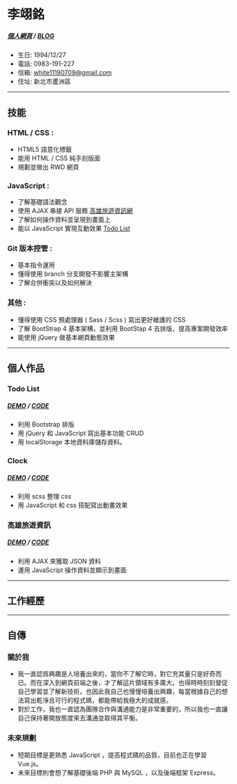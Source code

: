# 李翊銘 
##### [個人網頁](https://white12343.github.io/leewebsite/) / [BLOG](https://medium.com/lees-前端筆記)
- 生日: 1994/12/27
- 電話: 0983-191-227
- 信箱: white11190709@gmail.com
- 住址: 新北市蘆洲區
* * *
## 技能
### HTML / CSS : 
- HTML5 語意化標籤
- 能用 HTML / CSS 純手刻版面
- 規劃並做出 RWD 網頁
### JavaScript : 
- 了解基礎語法觀念
- 使用 AJAX 串接 API 服務 [高雄旅遊資訊網](https://white12343.github.io/Kaohsiung-Travel/) 
- 了解如何操作資料並呈現到畫面上
- 能以 JavaScript 實現互動效果 [Todo List](https://white12343.github.io/todo-list/)
### Git 版本控管 : 
- 基本指令運用
- 懂得使用 branch 分支開發不影響主架構
- 了解合併衝突以及如何解決
### 其他 :
- 懂得使用 CSS 預處理器 ( Sass / Scss ) 寫出更好維護的 CSS
- 了解 BootStrap 4 基本架構，並利用 BootStap 4 去排版，提高專案開發效率
- 能使用 jQuery 做基本網頁動態效果

* * *
## 個人作品
### Todo List
##### [DEMO](https://white12343.github.io/todo-list/) / [CODE](https://codepen.io/Lee0709/pen/GRKEbaL)
- 利用 Bootstrap 排版
- 用 jQuery 和 JavaScript 寫出基本功能 CRUD
- 用 localStorage 本地資料庫儲存資料。
### Clock
##### [DEMO](https://white12343.github.io/clock/) / [CODE](https://codepen.io/Lee0709/pen/gOYLLPE) 
- 利用 scss 整理 css 
- 用 JavaScript 和 css 搭配寫出動畫效果
### 高雄旅遊資訊
##### [DEMO](https://white12343.github.io/Kaohsiung-Travel/) / [CODE](https://github.com/White12343/Kaohsiung-Travel/tree/master) 
-  利用 AJAX 來獲取 JSON 資料
- 運用 JavaScript 操作資料並顯示到畫面 
* * *
## 工作經歷


* * *
## 自傳
### 關於我
- 我一直認爲興趣是人培養出來的，當你不了解它時，對它充其量只是好奇而已。而在深入到網頁前端之後，才了解這片領域有多廣大，也得時時刻刻督促自己學習並了解新技術，也因此我自己也慢慢培養出興趣，每當根據自己的想法寫出乾淨且可行的程式碼，都能帶給我極大的成就感。
- 對於工作，我也一直認為團隊合作與溝通能力是非常重要的，所以我也一直讓自己保持著開放態度來去溝通並取得其平衡。
### 未來規劃
- 短期目標是更熟悉 JavaScript ，提高程式碼的品質，目前也正在學習 Vue.js。
- 未來目標則會想了解基礎後端 PHP 與 MySQL ，以及後端框架 Express。 
